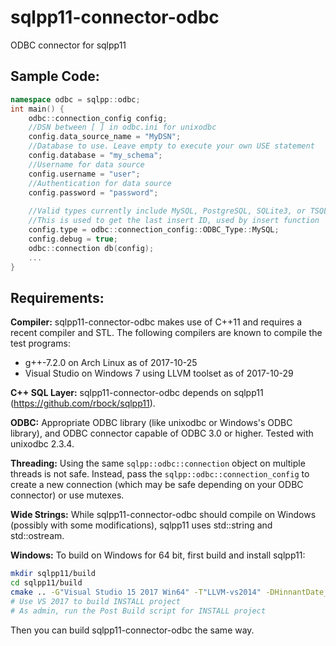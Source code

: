 sqlpp11-connector-odbc
======================
ODBC connector for sqlpp11

Sample Code:
------------
```C++
namespace odbc = sqlpp::odbc;
int main() {
 	odbc::connection_config config;
 	//DSN between [ ] in odbc.ini for unixodbc
 	config.data_source_name = "MyDSN";
 	//Database to use. Leave empty to execute your own USE statement
	config.database = "my_schema";
	//Username for data source
	config.username = "user";
	//Authentication for data source
	config.password = "password";
	
	//Valid types currently include MySQL, PostgreSQL, SQLite3, or TSQL
	//This is used to get the last insert ID, used by insert function
	config.type = odbc::connection_config::ODBC_Type::MySQL;
	config.debug = true;
	odbc::connection db(config);
	...
}
```

Requirements:
-------------
__Compiler:__
sqlpp11-connector-odbc makes use of C++11 and requires a recent compiler and STL. The following compilers are known to compile the test programs:
  * g++-7.2.0 on Arch Linux as of 2017-10-25
  * Visual Studio on Windows 7 using LLVM toolset as of 2017-10-29

__C++ SQL Layer:__
sqlpp11-connector-odbc depends on sqlpp11 (https://github.com/rbock/sqlpp11).

__ODBC:__
Appropriate ODBC library (like unixodbc or Windows's ODBC library), and ODBC connector capable of ODBC 3.0 or higher. Tested with unixodbc 2.3.4.

__Threading:__
Using the same `sqlpp::odbc::connection` object on multiple threads is not safe. Instead, pass the `sqlpp::odbc::connection_config` to create a new connection (which may be safe depending on your ODBC connector) or use mutexes.

__Wide Strings:__
While sqlpp11-connector-odbc should compile on Windows (possibly with some modifications), sqlpp11 uses std::string and std::ostream.

__Windows:__
To build on Windows for 64 bit, first build and install sqlpp11:
```sh
mkdir sqlpp11/build
cd sqlpp11/build
cmake .. -G"Visual Studio 15 2017 Win64" -T"LLVM-vs2014" -DHinnantDate_ROOT_DIR="C:/Users/myuser/source/repos/date/include"
# Use VS 2017 to build INSTALL project
# As admin, run the Post Build script for INSTALL project
```
Then you can build sqlpp11-connector-odbc the same way.